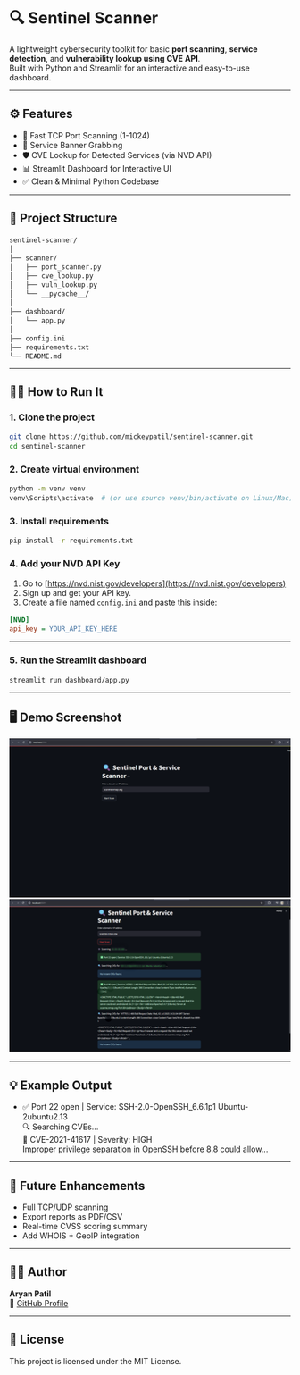 # 🔍 Sentinel Scanner

A lightweight cybersecurity toolkit for basic **port scanning**, **service detection**, and **vulnerability lookup using CVE API**.  
Built with Python and Streamlit for an interactive and easy-to-use dashboard.

---

## ⚙️ Features

- 🚀 Fast TCP Port Scanning (1-1024)
- 🔎 Service Banner Grabbing
- 🛡️ CVE Lookup for Detected Services (via NVD API)
- 📊 Streamlit Dashboard for Interactive UI
- ✅ Clean & Minimal Python Codebase

---

## 📁 Project Structure

```
sentinel-scanner/
│
├── scanner/
│   ├── port_scanner.py
│   ├── cve_lookup.py
│   ├── vuln_lookup.py
│   └── __pycache__/
│
├── dashboard/
│   └── app.py
│
├── config.ini
├── requirements.txt
└── README.md
```

---

## 🧑‍💻 How to Run It

### 1. Clone the project

```bash
git clone https://github.com/mickeypatil/sentinel-scanner.git
cd sentinel-scanner
```

### 2. Create virtual environment

```bash
python -m venv venv
venv\Scripts\activate  # (or use source venv/bin/activate on Linux/Mac)
```

### 3. Install requirements

```bash
pip install -r requirements.txt
```

### 4. Add your NVD API Key

1. Go to [https://nvd.nist.gov/developers](https://nvd.nist.gov/developers)
2. Sign up and get your API key.
3. Create a file named `config.ini` and paste this inside:

```ini
[NVD]
api_key = YOUR_API_KEY_HERE
```

---

### 5. Run the Streamlit dashboard

```bash
streamlit run dashboard/app.py
```

---

## 🖥️ Demo Screenshot

![Sentinel Scanner UI](https://github.com/mickeypatil/sentinel-scanner/blob/8105b69b92aa5c5744449f2a65a3dc21859d25ec/assets/Screenshot1.png)
![Sentinel Scanner UI2](https://github.com/mickeypatil/sentinel-scanner/blob/8105b69b92aa5c5744449f2a65a3dc21859d25ec/assets/screenshot2.png)

---

## 💡 Example Output

- ✅ Port 22 open | Service: SSH-2.0-OpenSSH_6.6.1p1 Ubuntu-2ubuntu2.13  
  🔍 Searching CVEs...  
  🛑 CVE-2021-41617 | Severity: HIGH  
  Improper privilege separation in OpenSSH before 8.8 could allow...

---

## 📌 Future Enhancements

- Full TCP/UDP scanning
- Export reports as PDF/CSV
- Real-time CVSS scoring summary
- Add WHOIS + GeoIP integration

---

## 👨‍💻 Author

**Aryan Patil**  
🔗 [GitHub Profile](https://github.com/mickeypatil)

---

## 📄 License

This project is licensed under the MIT License.
